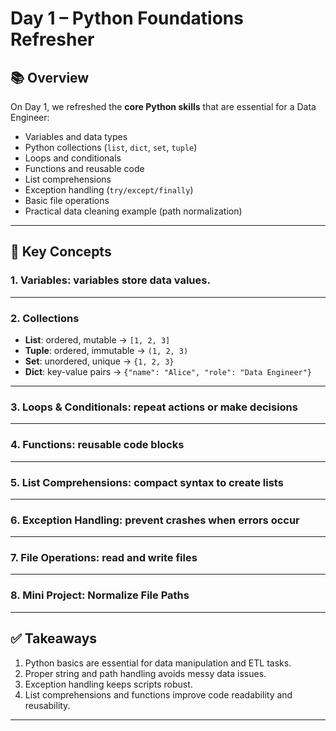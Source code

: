 # Day 1 – Python Foundations Refresher

## 📚 Overview

On Day 1, we refreshed the **core Python skills** that are essential for a Data Engineer:

* Variables and data types
* Python collections (`list`, `dict`, `set`, `tuple`)
* Loops and conditionals
* Functions and reusable code
* List comprehensions
* Exception handling (`try/except/finally`)
* Basic file operations
* Practical data cleaning example (path normalization)

---

## 🧠 Key Concepts

### 1. Variables: variables store data values.
---

### 2. Collections

* **List**: ordered, mutable → `[1, 2, 3]`
* **Tuple**: ordered, immutable → `(1, 2, 3)`
* **Set**: unordered, unique → `{1, 2, 3}`
* **Dict**: key-value pairs → `{"name": "Alice", "role": "Data Engineer"}`
---

### 3. Loops & Conditionals: repeat actions or make decisions
---

### 4. Functions: reusable code blocks
---

### 5. List Comprehensions: compact syntax to create lists
---

### 6. Exception Handling: prevent crashes when errors occur
---

### 7. File Operations: read and write files

---

### 8. Mini Project: Normalize File Paths

---

## ✅ Takeaways

1. Python basics are essential for data manipulation and ETL tasks.
2. Proper string and path handling avoids messy data issues.
3. Exception handling keeps scripts robust.
4. List comprehensions and functions improve code readability and reusability.

---

